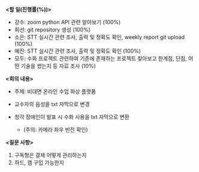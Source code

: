 **<할 일(진행률(%))>**

* 강수: zoom python API 관련 알아보기 (100%)
* 희선: git repository 생성 (100%)
* 소은: STT 실시간 관련 조사, 출력 및 정확도 확인, weekly report git upload (100%)
* 예진: STT 실시간 관련 조사, 출력 및 정확도 확인 (100%)
* 모두: 수화 프로젝트 관련하여 기존에 존재하는 프로젝트 찾아보고 한계점, 단점, 어떤 기술을 썼는지 등 자료 조사 (10%)







**<회의 내용>**

* 주제: 비대면 온라인 수업 화상 플랫폼
* 교수자의 음성을 txt 자막으로 변경
* 청각 장애인이 발표 시 수화 사용을 txt 자막으로 변환

  - (주의: 카메라 좌우 반전 확인)







**<질문 사항>**

1. 구독형은 결제 어떻게 관리하는지
2. 하드, 캠 구입 가능한지







